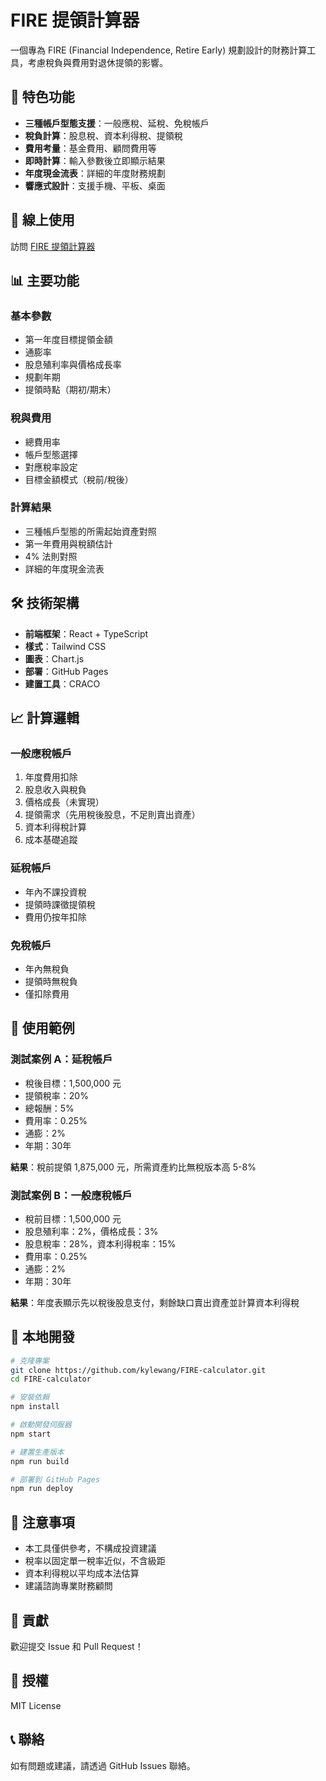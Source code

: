 # FIRE 提領計算器

一個專為 FIRE (Financial Independence, Retire Early) 規劃設計的財務計算工具，考慮稅負與費用對退休提領的影響。

## 🌟 特色功能

- **三種帳戶型態支援**：一般應稅、延稅、免稅帳戶
- **稅負計算**：股息稅、資本利得稅、提領稅
- **費用考量**：基金費用、顧問費用等
- **即時計算**：輸入參數後立即顯示結果
- **年度現金流表**：詳細的年度財務規劃
- **響應式設計**：支援手機、平板、桌面

## 🚀 線上使用

訪問 [FIRE 提領計算器](https://kylewangtw.github.io/FIRE-calculator)

## 📊 主要功能

### 基本參數
- 第一年度目標提領金額
- 通膨率
- 股息殖利率與價格成長率
- 規劃年期
- 提領時點（期初/期末）

### 稅與費用
- 總費用率
- 帳戶型態選擇
- 對應稅率設定
- 目標金額模式（稅前/稅後）

### 計算結果
- 三種帳戶型態的所需起始資產對照
- 第一年費用與稅額估計
- 4% 法則對照
- 詳細的年度現金流表

## 🛠️ 技術架構

- **前端框架**：React + TypeScript
- **樣式**：Tailwind CSS
- **圖表**：Chart.js
- **部署**：GitHub Pages
- **建置工具**：CRACO

## 📈 計算邏輯

### 一般應稅帳戶
1. 年度費用扣除
2. 股息收入與稅負
3. 價格成長（未實現）
4. 提領需求（先用稅後股息，不足則賣出資產）
5. 資本利得稅計算
6. 成本基礎追蹤

### 延稅帳戶
- 年內不課投資稅
- 提領時課徵提領稅
- 費用仍按年扣除

### 免稅帳戶
- 年內無稅負
- 提領時無稅負
- 僅扣除費用

## 🎯 使用範例

### 測試案例 A：延稅帳戶
- 稅後目標：1,500,000 元
- 提領稅率：20%
- 總報酬：5%
- 費用率：0.25%
- 通膨：2%
- 年期：30年

**結果**：稅前提領 1,875,000 元，所需資產約比無稅版本高 5-8%

### 測試案例 B：一般應稅帳戶
- 稅前目標：1,500,000 元
- 股息殖利率：2%，價格成長：3%
- 股息稅率：28%，資本利得稅率：15%
- 費用率：0.25%
- 通膨：2%
- 年期：30年

**結果**：年度表顯示先以稅後股息支付，剩餘缺口賣出資產並計算資本利得稅

## 🔧 本地開發

```bash
# 克隆專案
git clone https://github.com/kylewang/FIRE-calculator.git
cd FIRE-calculator

# 安裝依賴
npm install

# 啟動開發伺服器
npm start

# 建置生產版本
npm run build

# 部署到 GitHub Pages
npm run deploy
```

## 📝 注意事項

- 本工具僅供參考，不構成投資建議
- 稅率以固定單一稅率近似，不含級距
- 資本利得稅以平均成本法估算
- 建議諮詢專業財務顧問

## 🤝 貢獻

歡迎提交 Issue 和 Pull Request！

## 📄 授權

MIT License

## 📞 聯絡

如有問題或建議，請透過 GitHub Issues 聯絡。
